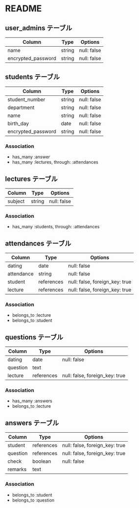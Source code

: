 # README

## user_admins テーブル

| Column             | Type   | Options     |
| ------------------ | ------ | ----------- |
| name               | string | null: false |
| encrypted_password | string | null: false |



## students テーブル

| Column             | Type   | Options                        |
| ------------------ | ------ | -------------------------------|
| student_number     | string | null: false                    |
| department         | string | null: false                    |
| name               | string | null: false                    |
| birth_day          | date   | null: false                    |
| encrypted_password | string | null: false                    |


### Association

- has_many :answer
- has_many :lectures, through: :attendances



## lectures テーブル

| Column         | Type    | Options                        |
| -------------- | ------- | ------------------------------ |
| subject        | string  | null: false                    |

### Association

- has_many :students, through: :attendances


## attendances テーブル

| Column          | Type       | Options                        |
| --------------- | ---------- | ------------------------------ |
| dating          | date       | null: false                    |
| attendance      | string     | null: false                    |
| student         | references | null: false, foreign_key: true |
| lecture         | references | null: false, foreign_key: true |


### Association

- belongs_to :lecture
- belongs_to :student



## questions テーブル

| Column         | Type       | Options                        |
| -------------- | ---------- | ------------------------------ |
| dating         | date       | null: false                    |
| question       | text       |                                |
| lecture        | references | null: false, foreign_key: true |

### Association

- has_many :answers
- belongs_to :lecture


## answers テーブル

| Column         | Type       | Options                        |
| -------------- | ---------- | ------------------------------ |
| student        | references | null: false, foreign_key: true |
| question       | references | null: false, foreign_key: true |
| check          | boolean    | null: false                    |
| remarks        | text       |                                |

### Association
- belongs_to :student
- belongs_to :question





